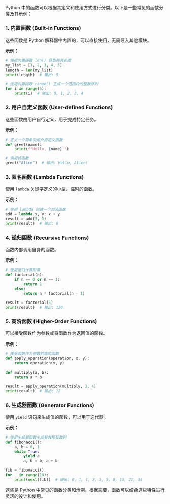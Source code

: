Python 中的函数可以根据其定义和使用方式进行分类。以下是一些常见的函数分类及其示例：

### 1. 内置函数 (Built-in Functions)
这些函数是 Python 解释器中内置的，可以直接使用，无需导入其他模块。

**示例：**
```python
# 使用内置函数 len() 获取列表长度
my_list = [1, 2, 3, 4, 5]
length = len(my_list)
print(length)  # 输出: 5

# 使用内置函数 range() 生成一个范围内的整数序列
for i in range(5):
    print(i)  # 输出: 0, 1, 2, 3, 4
```

### 2. 用户自定义函数 (User-defined Functions)
这些函数由用户自行定义，用于完成特定任务。

**示例：**
```python
# 定义一个简单的用户自定义函数
def greet(name):
    print(f"Hello, {name}!")

# 调用该函数
greet("Alice")  # 输出: Hello, Alice!
```

### 3. 匿名函数 (Lambda Functions)
使用 `lambda` 关键字定义的小型、临时的函数。

**示例：**
```python
# 使用 lambda 创建一个加法函数
add = lambda x, y: x + y
result = add(3, 5)
print(result)  # 输出: 8
```

### 4. 递归函数 (Recursive Functions)
函数内部调用自身的函数。

**示例：**
```python
# 使用递归计算阶乘
def factorial(n):
    if n == 0 or n == 1:
        return 1
    else:
        return n * factorial(n - 1)

result = factorial(5)
print(result)  # 输出: 120
```

### 5. 高阶函数 (Higher-Order Functions)
可以接受函数作为参数或将函数作为返回值的函数。

**示例：**
```python
# 接受函数作为参数的高阶函数
def apply_operation(operation, x, y):
    return operation(x, y)

def multiply(a, b):
    return a * b

result = apply_operation(multiply, 3, 4)
print(result)  # 输出: 12
```

### 6. 生成器函数 (Generator Functions)
使用 `yield` 语句来生成值的函数，可以用于迭代器。

**示例：**
```python
# 使用生成器函数生成斐波那契数列
def fibonacci():
    a, b = 0, 1
    while True:
        yield a
        a, b = b, a + b

fib = fibonacci()
for _ in range(10):
    print(next(fib))  # 输出: 0, 1, 1, 2, 3, 5, 8, 13, 21, 34
```

这些是 Python 中常见的函数分类和示例。根据需要，函数可以结合这些特性进行灵活的设计和使用。